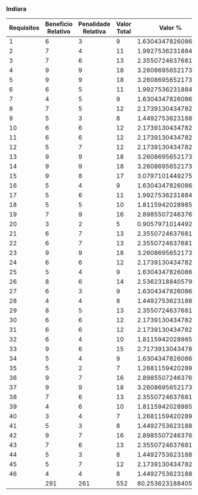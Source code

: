 ### Indiara

|  Requisitos | Beneficio Relativo | Penalidade Relativa | Valor Total | Valor % | Custo Relativo | Custo % | Risco Relativo | Risco % | Prioridade |
|  ------ | ------ | ------ | ------ | ------ | ------ | ------ | ------ | ------ | ------ |
|  1 | 6 | 3 | 9 | 1.6304347826086956 | 5 | 1.5974440894568689 | 2 | 0.7434944237918215 | 0.6964876579974854 |
|  2 | 7 | 4 | 11 | 1.9927536231884055 | 5 | 1.5974440894568689 | 2 | 0.7434944237918215 | 0.8512626931080376 |
|  3 | 7 | 6 | 13 | 2.355072463768116 | 5 | 1.5974440894568689 | 2 | 0.7434944237918215 | 1.0060377282185902 |
|  4 | 9 | 9 | 18 | 3.260869565217391 | 8 | 2.5559105431309903 | 5 | 1.858736059479554 | 0.7386479278520546 |
|  5 | 9 | 9 | 18 | 3.260869565217391 | 8 | 2.5559105431309903 | 6 | 2.2304832713754648 | 0.6812789944977883 |
|  6 | 6 | 5 | 11 | 1.9927536231884055 | 8 | 2.5559105431309903 | 7 | 2.6022304832713754 | 0.3863317449035096 |
|  7 | 4 | 5 | 9 | 1.6304347826086956 | 9 | 2.8753993610223643 | 8 | 2.973977695167286 | 0.27873648201280066 |
|  8 | 7 | 5 | 12 | 2.1739130434782608 | 8 | 2.5559105431309903 | 8 | 2.973977695167286 | 0.39312061108620944 |
|  9 | 5 | 3 | 8 | 1.4492753623188406 | 9 | 2.8753993610223643 | 8 | 2.973977695167286 | 0.24776576178915616 |
|  10 | 6 | 6 | 12 | 2.1739130434782608 | 6 | 1.9169329073482428 | 7 | 2.6022304832713754 | 0.48104324972861795 |
|  11 | 6 | 6 | 12 | 2.1739130434782608 | 6 | 1.9169329073482428 | 7 | 2.6022304832713754 | 0.48104324972861795 |
|  12 | 5 | 7 | 12 | 2.1739130434782608 | 6 | 1.9169329073482428 | 5 | 1.858736059479554 | 0.5757689730158513 |
|  13 | 9 | 9 | 18 | 3.260869565217391 | 8 | 2.5559105431309903 | 6 | 2.2304832713754648 | 0.6812789944977883 |
|  14 | 9 | 9 | 18 | 3.260869565217391 | 7 | 2.2364217252396164 | 3 | 1.1152416356877324 | 0.9729108248852186 |
|  15 | 9 | 8 | 17 | 3.0797101449275366 | 8 | 2.5559105431309903 | 6 | 2.2304832713754648 | 0.6434301614701334 |
|  16 | 5 | 4 | 9 | 1.6304347826086956 | 5 | 1.5974440894568689 | 3 | 1.1152416356877324 | 0.6010407941825935 |
|  17 | 5 | 6 | 11 | 1.9927536231884055 | 6 | 1.9169329073482428 | 3 | 1.1152416356877324 | 0.6572028077226564 |
|  18 | 5 | 5 | 10 | 1.8115942028985508 | 6 | 1.9169329073482428 | 6 | 2.2304832713754648 | 0.43680067898467717 |
|  19 | 7 | 9 | 16 | 2.898550724637681 | 9 | 2.8753993610223643 | 7 | 2.6022304832713754 | 0.5291614817049412 |
|  20 | 3 | 2 | 5 | 0.9057971014492754 | 3 | 0.9584664536741214 | 3 | 1.1152416356877324 | 0.43680067898467717 |
|  21 | 6 | 7 | 13 | 2.355072463768116 | 9 | 2.8753993610223643 | 8 | 2.973977695167286 | 0.4026193629073788 |
|  22 | 6 | 7 | 13 | 2.355072463768116 | 8 | 2.5559105431309903 | 8 | 2.973977695167286 | 0.4258806620100603 |
|  23 | 9 | 9 | 18 | 3.260869565217391 | 9 | 2.8753993610223643 | 5 | 1.858736059479554 | 0.6887993848033334 |
|  24 | 6 | 6 | 12 | 2.1739130434782608 | 7 | 2.2364217252396164 | 6 | 2.2304832713754648 | 0.4866709825092771 |
|  25 | 5 | 4 | 9 | 1.6304347826086956 | 8 | 2.5559105431309903 | 8 | 2.973977695167286 | 0.2948404583146571 |
|  26 | 8 | 6 | 14 | 2.536231884057971 | 8 | 2.5559105431309903 | 7 | 2.6022304832713754 | 0.49169494805901226 |
|  27 | 6 | 3 | 9 | 1.6304347826086956 | 6 | 1.9169329073482428 | 3 | 1.1152416356877324 | 0.5377113881367189 |
|  28 | 4 | 4 | 8 | 1.4492753623188406 | 6 | 1.9169329073482428 | 4 | 1.486988847583643 | 0.4257663561799003 |
|  29 | 8 | 5 | 13 | 2.355072463768116 | 7 | 2.2364217252396164 | 8 | 2.973977695167286 | 0.45199461188029194 |
|  30 | 6 | 6 | 12 | 2.1739130434782608 | 7 | 2.2364217252396164 | 7 | 2.6022304832713754 | 0.44928069838423945 |
|  31 | 6 | 6 | 12 | 2.1739130434782608 | 8 | 2.5559105431309903 | 9 | 3.3457249070631967 | 0.36835773097552654 |
|  32 | 6 | 4 | 10 | 1.8115942028985508 | 8 | 2.5559105431309903 | 8 | 2.973977695167286 | 0.3276005092385079 |
|  33 | 9 | 6 | 15 | 2.717391304347826 | 8 | 2.5559105431309903 | 8 | 2.973977695167286 | 0.4914007638577618 |
|  34 | 5 | 4 | 9 | 1.6304347826086956 | 5 | 1.5974440894568689 | 8 | 2.973977695167286 | 0.35665813819512693 |
|  35 | 5 | 2 | 7 | 1.2681159420289856 | 6 | 1.9169329073482428 | 6 | 2.2304832713754648 | 0.305760475289274 |
|  36 | 9 | 7 | 16 | 2.898550724637681 | 6 | 1.9169329073482428 | 4 | 1.486988847583643 | 0.8515327123598005 |
|  37 | 9 | 9 | 18 | 3.260869565217391 | 6 | 1.9169329073482428 | 3 | 1.1152416356877324 | 1.0754227762734379 |
|  38 | 7 | 6 | 13 | 2.355072463768116 | 6 | 1.9169329073482428 | 4 | 1.486988847583643 | 0.691870328792338 |
|  39 | 4 | 6 | 10 | 1.8115942028985508 | 6 | 1.9169329073482428 | 7 | 2.6022304832713754 | 0.4008693747738483 |
|  40 | 3 | 4 | 7 | 1.2681159420289856 | 6 | 1.9169329073482428 | 8 | 2.973977695167286 | 0.25928013106123 |
|  41 | 5 | 3 | 8 | 1.4492753623188406 | 6 | 1.9169329073482428 | 5 | 1.858736059479554 | 0.3838459820105675 |
|  42 | 9 | 7 | 16 | 2.898550724637681 | 9 | 2.8753993610223643 | 9 | 3.3457249070631967 | 0.4659207242503224 |
|  43 | 7 | 6 | 13 | 2.355072463768116 | 6 | 1.9169329073482428 | 8 | 2.973977695167286 | 0.4815202433994271 |
|  44 | 5 | 3 | 8 | 1.4492753623188406 | 5 | 1.5974440894568689 | 4 | 1.486988847583643 | 0.46986768456357114 |
|  45 | 5 | 7 | 12 | 2.1739130434782608 | 6 | 1.9169329073482428 | 4 | 1.486988847583643 | 0.6386495342698504 |
|  46 | 4 | 4 | 8 | 1.4492753623188406 | 6 | 1.9169329073482428 | 6 | 2.2304832713754648 | 0.34944054318774176 |
|   | 291 | 261 | 552 | 80.2536231884058 | 313 | 79.23322683706068 | 269 | 82.1561338289963 | 19.069738400588975 |